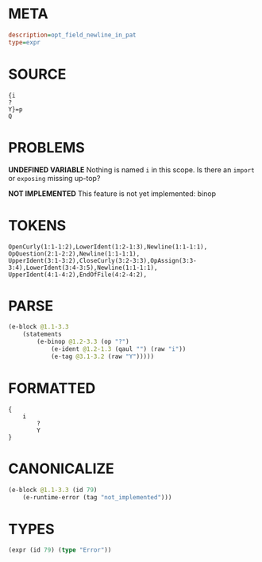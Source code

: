 # META
~~~ini
description=opt_field_newline_in_pat
type=expr
~~~
# SOURCE
~~~roc
{i
?
Y}=p
Q
~~~
# PROBLEMS
**UNDEFINED VARIABLE**
Nothing is named `i` in this scope.
Is there an `import` or `exposing` missing up-top?

**NOT IMPLEMENTED**
This feature is not yet implemented: binop

# TOKENS
~~~zig
OpenCurly(1:1-1:2),LowerIdent(1:2-1:3),Newline(1:1-1:1),
OpQuestion(2:1-2:2),Newline(1:1-1:1),
UpperIdent(3:1-3:2),CloseCurly(3:2-3:3),OpAssign(3:3-3:4),LowerIdent(3:4-3:5),Newline(1:1-1:1),
UpperIdent(4:1-4:2),EndOfFile(4:2-4:2),
~~~
# PARSE
~~~clojure
(e-block @1.1-3.3
	(statements
		(e-binop @1.2-3.3 (op "?")
			(e-ident @1.2-1.3 (qaul "") (raw "i"))
			(e-tag @3.1-3.2 (raw "Y")))))
~~~
# FORMATTED
~~~roc
{
	i
		?
		Y
}
~~~
# CANONICALIZE
~~~clojure
(e-block @1.1-3.3 (id 79)
	(e-runtime-error (tag "not_implemented")))
~~~
# TYPES
~~~clojure
(expr (id 79) (type "Error"))
~~~
